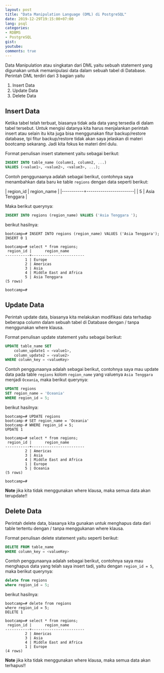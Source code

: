 ```yaml
---
layout: post
title: "Data Manipulation Language (DML) di PostgreSQL"
date: 2019-12-29T19:15:00+07:00
lang: psql
categories:
- RDBMS
- PostgreSQL
gist: 
youtube: 
comments: true
---
```


Data Manipulation atau singkatan dari DML yaitu sebuah statement yang digunakan untuk memanipulasi data dalam sebuah tabel di Database. Perintah DML terdiri dari 3 bagian yaitu

1. Insert Data
2. Update Data
3. Delete Data

## Insert Data

Ketika tabel telah terbuat, biasanya tidak ada data yang tersedia di dalam tabel tersebut. Untuk mengisi datanya kita harus menjalankan perintah insert atau selain itu kita juga bisa menggunakan fitur backup/restore database, tpi fitur backup/restore tidak akan saya jelaskan di materi bootcamp sekarang. Jadi kita fokus ke materi dml dulu.

Format penulisan insert statement yaitu sebagai berikut:

```sql
INSERT INTO table_name (column1, column2, ...)
VALUES (<value1>, <value2>, <value3>, ...);
```

Contoh penggunaanya adalah sebagai berikut, contohnya saya menambahkan data baru ke table `regions` dengan data seperti berikut:

| region_id |      region_name       |
|-----------+------------------------|
|         5 | Asia Tenggara          |

Maka berikut querynya:

```sql
INSERT INTO regions (region_name) VALUES ('Asia Tenggara ');
```

berikut hasilnya:

```postgresql-console
bootcamp=# INSERT INTO regions (region_name) VALUES ('Asia Tenggara');
INSERT 0 1

bootcamp=# select * from regions;
 region_id |      region_name       
-----------+------------------------
         1 | Europe
         2 | Americas
         3 | Asia
         4 | Middle East and Africa
         5 | Asia Tenggara
(5 rows)

bootcamp=# 
```

## Update Data

Perintah update data, biasanya kita melakukan modifikasi data terhadap beberapa column dalam sebuah tabel di Database dengan / tanpa menggunakan where klausa.

Format penulisan update statement yaitu sebagai berikut:

```sql
UPDATE table_name SET 
    column_update1 = <value1>, 
    column_update2 = <value2>
WHERE column_key = <valueKey>
```

Contoh penggunaanya adalah sebagai berikut, contohnya saya mau update data pada table `regions` kolom `region_name` yang valuenya `Asia Tenggara` menjadi `Oceania`, maka berikut querynya:

```sql
UPDATE regions 
SET region_name = 'Oceania'
WHERE region_id = 5;
```

berikut hasilnya:

```postgresql-console
bootcamp=# UPDATE regions 
bootcamp-# SET region_name = 'Oceania'
bootcamp-# WHERE region_id = 5;
UPDATE 1

bootcamp=# select * from regions;
 region_id |      region_name       
-----------+------------------------
         2 | Americas
         3 | Asia
         4 | Middle East and Africa
         1 | Europe
         5 | Oceania
(5 rows)

bootcamp=# 
```

**Note** jika kita tidak menggunakan where klausa, maka semua data akan terupdate!!

## Delete Data

Perintah delete data, biasanya kita gunakan untuk menghapus data dari table tertentu dengan / tanpa menggukanan where klausa.

Format penulisan delete statement yaitu seperti berikut:

```sql
DELETE FROM table_name 
WHERE column_key = <valueKey>
```

Contoh penggunaanya adalah sebagai berikut, contohnya saya mau menghapus data yang telah saya insert tadi, yaitu dengan `region_id = 5`, maka berikut querynya:

```sql
delete from regions
where region_id = 5;
```

berikut hasilnya:

```postgresql-console
bootcamp=# delete from regions
where region_id = 5;
DELETE 1

bootcamp=# select * from regions;
 region_id |      region_name       
-----------+------------------------
         2 | Americas
         3 | Asia
         4 | Middle East and Africa
         1 | Europe
(4 rows)
```

**Note** jika kita tidak menggunakan where klausa, maka semua data akan terhapus!!